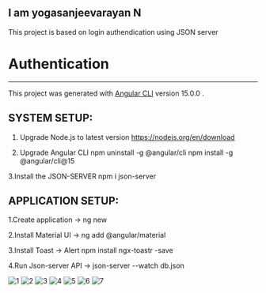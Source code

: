 I am yogasanjeevarayan N
--------------------------
This project is based on login authendication using JSON server

# Authentication
-----------------
This project was generated  with [Angular CLI](https://github.com/angular/angular-cli) version 15.0.0 .

SYSTEM SETUP:
-------------

1. Upgrade Node.js to latest version
https://nodejs.org/en/download

2. Upgrade Angular CLI
npm uninstall -g @angular/cli
npm install -g @angular/cli@15

3.Install the JSON-SERVER
npm i json-server

APPLICATION SETUP:
------------------
1.Create application -> ng new <Applicationname>

2.Install Material UI -> ng add @angular/material

3.Install Toast -> Alert npm install ngx-toastr -save

4.Run Json-server API -> json-server --watch db.json



![1](https://user-images.githubusercontent.com/106137360/221138140-da764c81-7bed-4266-81bf-1d9c2fd4696c.png)
![2](https://user-images.githubusercontent.com/106137360/221138275-bca65da7-4bfc-4a4e-a03a-20b71680c53a.png)
![3](https://user-images.githubusercontent.com/106137360/221138277-49b14f80-8654-4860-9118-65592a7b3bc4.png)
![4](https://user-images.githubusercontent.com/106137360/221138291-53821239-8ef0-4da2-a442-d7a883600e9d.png)
![5](https://user-images.githubusercontent.com/106137360/221138493-96a3437e-3923-4203-b6d8-665a5c35cfbc.png)
![6](https://user-images.githubusercontent.com/106137360/221138494-092d2034-cac4-4adb-b539-feb5a615cacd.png)
![7](https://user-images.githubusercontent.com/106137360/221138512-b7515269-d00c-4168-8911-051bcedf3fe2.png)

